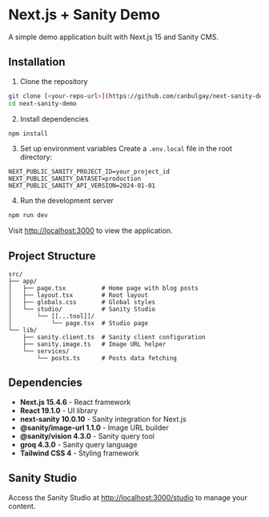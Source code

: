 # Next.js + Sanity Demo

A simple demo application built with Next.js 15 and Sanity CMS.

## Installation

1. Clone the repository
```bash
git clone [<your-repo-url>](https://github.com/canbulgay/next-sanity-demo.git)
cd next-sanity-demo
```

2. Install dependencies
```bash
npm install
```

3. Set up environment variables
Create a `.env.local` file in the root directory:
```env
NEXT_PUBLIC_SANITY_PROJECT_ID=your_project_id
NEXT_PUBLIC_SANITY_DATASET=production
NEXT_PUBLIC_SANITY_API_VERSION=2024-01-01
```

4. Run the development server
```bash
npm run dev
```

Visit [http://localhost:3000](http://localhost:3000) to view the application.

## Project Structure

```
src/
├── app/
│   ├── page.tsx          # Home page with blog posts
│   ├── layout.tsx        # Root layout
│   ├── globals.css       # Global styles
│   └── studio/           # Sanity Studio
│       └── [[...tool]]/
│           └── page.tsx  # Studio page
└── lib/
    ├── sanity.client.ts  # Sanity client configuration
    ├── sanity.image.ts   # Image URL helper
    └── services/
        └── posts.ts      # Posts data fetching
```

## Dependencies
- **Next.js 15.4.6** - React framework
- **React 19.1.0** - UI library
- **next-sanity 10.0.10** - Sanity integration for Next.js
- **@sanity/image-url 1.1.0** - Image URL builder
- **@sanity/vision 4.3.0** - Sanity query tool
- **groq 4.3.0** - Sanity query language
- **Tailwind CSS 4** - Styling framework

## Sanity Studio

Access the Sanity Studio at [http://localhost:3000/studio](http://localhost:3000/studio) to manage your content.
